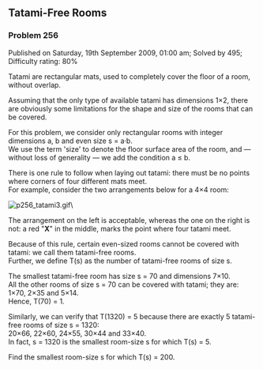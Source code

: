 Tatami-Free Rooms
-----------------

### Problem 256

Published on Saturday, 19th September 2009, 01:00 am; Solved by 495;
Difficulty rating: 80%

Tatami are rectangular mats, used to completely cover the floor of a
room, without overlap.

Assuming that the only type of available tatami has dimensions 1×2,
there are obviously some limitations for the shape and size of the rooms
that can be covered.

For this problem, we consider only rectangular rooms with integer
dimensions a, b and even size s = a·b.\
 We use the term 'size' to denote the floor surface area of the room,
and — without loss of generality — we add the condition a ≤ b.

There is one rule to follow when laying out tatami: there must be no
points where corners of four different mats meet.\
 For example, consider the two arrangements below for a 4×4 room:

![p256\_tatami3.gif](project/images/p256_tatami3.gif)\

The arrangement on the left is acceptable, whereas the one on the right
is not: a red "**X**" in the middle, marks the point where four tatami
meet.

Because of this rule, certain even-sized rooms cannot be covered with
tatami: we call them tatami-free rooms.\
 Further, we define T(s) as the number of tatami-free rooms of size s.

The smallest tatami-free room has size s = 70 and dimensions 7×10.\
 All the other rooms of size s = 70 can be covered with tatami; they
are: 1×70, 2×35 and 5×14.\
 Hence, T(70) = 1.

Similarly, we can verify that T(1320) = 5 because there are exactly 5
tatami-free rooms of size s = 1320:\
 20×66, 22×60, 24×55, 30×44 and 33×40.\
 In fact, s = 1320 is the smallest room-size s for which T(s) = 5.

Find the smallest room-size s for which T(s) = 200.
